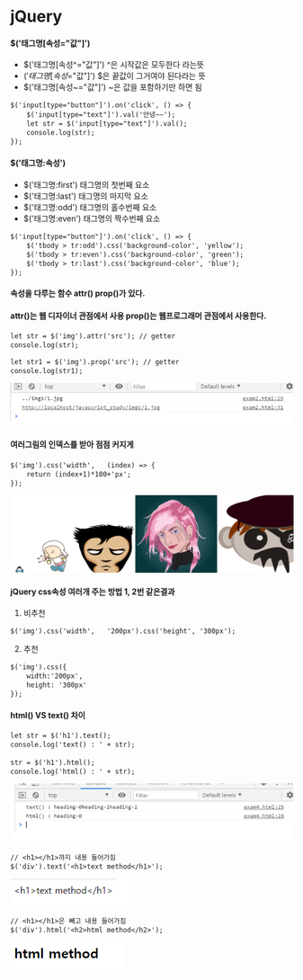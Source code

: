 # jQuery
#### $('태그명[속성="값"]')
- $('태그명[속성^="값"]')	^은 시작값은 모두한다 라는뜻
- $('태그명[속성$="값"]')	$은 끝값이 그거여야 된다라는 뜻
- $('태그명[속성~="값"]')	~은 값을 포함하기만 하면 됨
```
$('input[type="button"]').on('click', () => {
	$('input[type="text"]').val('안녕~~');
	let str = $('input[type="text"]').val();
	console.log(str);
});
```
#### $('태그명:속성')
- $('태그명:first')    태그명의 첫번째 요소
- $('태그명:last')     태그명의 마지막 요소	
- $('태그명:odd')      태그명의 홀수번째 요소
- $('태그명:even')     태그명의 짝수번째 요소
```
$('input[type="button"]').on('click', () => {
    $('tbody > tr:odd').css('background-color', 'yellow');
	$('tbody > tr:even').css('background-color', 'green');
	$('tbody > tr:last').css('background-color', 'blue');
});
```
#### 속성을 다루는 함수 attr() prop()가 있다.
#### attr()는 웹 디자이너 관점에서 사용 prop()는 웹프로그래머 관점에서 사용한다.
```
let str = $('img').attr('src'); // getter
console.log(str);
```
```
let str1 = $('img').prop('src'); // getter
console.log(str1);
```
![attr과 prop차이](img/attrpropResult.png)
#### 여러그림의 인덱스를 받아 점점 커지게
```
$('img').css('width',	(index) => {
	return (index+1)*100+'px';
});
```
![morebigger](img/morebigger.png)
#### jQuery css속성 여러개 주는 방법 1, 2번 같은결과
1. 비추천
```
$('img').css('width',	'200px').css('height', '300px');
```
2. 추천
```
$('img').css({
	width:'200px',
	height: '300px'
});
```
#### html() VS text() 차이
```
let str = $('h1').text();
console.log('text() : ' + str);
		
str = $('h1').html();
console.log('html() : ' + str);
```
![htmltextResult](img/htmltextResult.png)
```
// <h1></h1>까지 내용 들어가짐
$('div').text('<h1>text method</h1>');
```
![innerh1](img/innerh1.png)
```
// <h1></h1>은 빼고 내용 들어가짐
$('div').html('<h2>html method</h2>');
```
![uninnerh1](img/uninnerh1.png)